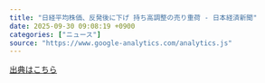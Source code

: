 ```yaml
---
title: "日経平均株価、反発後に下げ 持ち高調整の売り重荷 - 日本経済新聞"
date: 2025-09-30 09:08:19 +0900
categories: ["ニュース"]
source: "https://www.google-analytics.com/analytics.js"
---
```


[出典はこちら](https://www.google-analytics.com/analytics.js)

